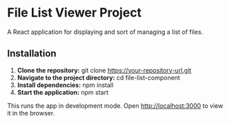 # File List Viewer Project
A React application for displaying and sort of managing a list of files.

## Installation
1. **Clone the repository:**
git clone https://your-repository-url.git
2. **Navigate to the project directory:**
cd file-list-component
3. **Install dependencies:**
npm install
4. **Start the application:**
npm start

This runs the app in development mode. Open [http://localhost:3000](http://localhost:3000) to view it in the browser.